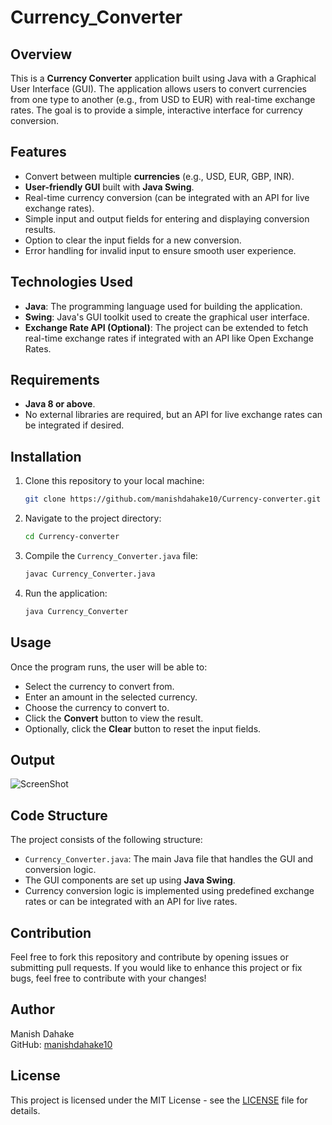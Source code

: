 # Currency_Converter

## Overview
This is a **Currency Converter** application built using Java with a Graphical User Interface (GUI). The application allows users to convert currencies from one type to another (e.g., from USD to EUR) with real-time exchange rates. The goal is to provide a simple, interactive interface for currency conversion.

## Features
- Convert between multiple **currencies** (e.g., USD, EUR, GBP, INR).
- **User-friendly GUI** built with **Java Swing**.
- Real-time currency conversion (can be integrated with an API for live exchange rates).
- Simple input and output fields for entering and displaying conversion results.
- Option to clear the input fields for a new conversion.
- Error handling for invalid input to ensure smooth user experience.

## Technologies Used
- **Java**: The programming language used for building the application.
- **Swing**: Java's GUI toolkit used to create the graphical user interface.
- **Exchange Rate API (Optional)**: The project can be extended to fetch real-time exchange rates if integrated with an API like Open Exchange Rates.

## Requirements
- **Java 8 or above**.
- No external libraries are required, but an API for live exchange rates can be integrated if desired.

## Installation
1. Clone this repository to your local machine:
    ```bash
    git clone https://github.com/manishdahake10/Currency-converter.git
    ```

2. Navigate to the project directory:
    ```bash
    cd Currency-converter
    ```

3. Compile the `Currency_Converter.java` file:
    ```bash
    javac Currency_Converter.java
    ```

4. Run the application:
    ```bash
    java Currency_Converter
    ```

## Usage
Once the program runs, the user will be able to:
- Select the currency to convert from.
- Enter an amount in the selected currency.
- Choose the currency to convert to.
- Click the **Convert** button to view the result.
- Optionally, click the **Clear** button to reset the input fields.

## Output
![ScreenShot](https://github.com/user-attachments/assets/7c09e86b-cceb-482a-99f1-557f294f9886)


## Code Structure
The project consists of the following structure:

- `Currency_Converter.java`: The main Java file that handles the GUI and conversion logic.
- The GUI components are set up using **Java Swing**.
- Currency conversion logic is implemented using predefined exchange rates or can be integrated with an API for live rates.

## Contribution
Feel free to fork this repository and contribute by opening issues or submitting pull requests. If you would like to enhance this project or fix bugs, feel free to contribute with your changes!

## Author
Manish Dahake  
GitHub: [manishdahake10](https://github.com/manishdahake10)

## License
This project is licensed under the MIT License - see the [LICENSE](LICENSE) file for details.
